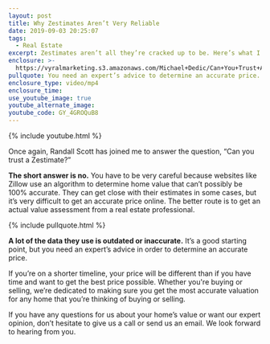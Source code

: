 ```yaml
---
layout: post
title: Why Zestimates Aren’t Very Reliable
date: 2019-09-03 20:25:07
tags:
  - Real Estate
excerpt: Zestimates aren’t all they’re cracked up to be. Here’s what I mean.
enclosure: >-
  https://vyralmarketing.s3.amazonaws.com/Michael+Dedic/Can+You+Trust+A+Zestimate_+-+Dedic+Team+-+Las+Vegas.mp4
pullquote: You need an expert’s advice to determine an accurate price.
enclosure_type: video/mp4
enclosure_time:
use_youtube_image: true
youtube_alternate_image:
youtube_code: GY_4GROQuB8
---
```


{% include youtube.html %}

Once again, Randall Scott has joined me to answer the question, “Can you trust a Zestimate?”

**The short answer is no.** You have to be very careful because websites like Zillow use an algorithm to determine home value that can’t possibly be 100% accurate. They can get close with their estimates in some cases, but it’s very difficult to get an accurate price online. The better route is to get an actual value assessment from a real estate professional.

{% include pullquote.html %}

**A lot of the data they use is outdated or inaccurate.** It’s a good starting point, but you need an expert’s advice in order to determine an accurate price.

If you’re on a shorter timeline, your price will be different than if you have time and want to get the best price possible. Whether you're buying or selling, we’re dedicated to making sure you get the most accurate valuation for any home that you’re thinking of buying or selling.&nbsp;

If you have any questions for us about your home’s value or want our expert opinion, don’t hesitate to give us a call or send us an email. We look forward to hearing from you.<br>&nbsp;

&nbsp;